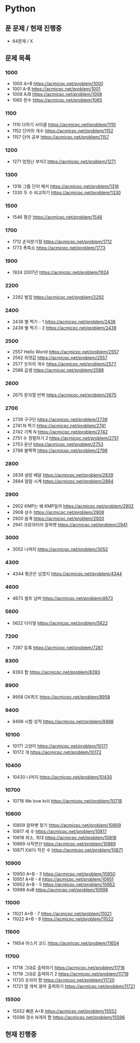 # Python

## 푼 문제 / 현재 진행중
  * 64문제 / X

## 문제 목록
### 1000
  * 1000 A+B <https://acmicpc.net/problem/1000>  
  * 1001 A-B <https://acmicpc.net/problem/1001>  
  * 1008 A/B <https://acmicpc.net/problem/1008>  
  * 1065 한수 <https://acmicpc.net/problem/1065>  
### 1100
  * 1110 더하기 사이클 <https://acmicpc.net/problem/1110>  
  * 1152 단어의 개수 <https://acmicpc.net/problem/1152>  
  * 1157 단어 공부 <https://acmicpc.net/problem/1157>  
### 1200
  * 1271 엄청난 부자2 <https://acmicpc.net/problem/1271>  
### 1300
  * 1316 그룹 단어 체커 <https://acmicpc.net/problem/1316>  
  * 1330 두 수 비교하기 <https://acmicpc.net/problem/1330>  
### 1500
  * 1546 평균 <https://acmicpc.net/problem/1546>  
### 1700
  * 1712 손익분기점 <https://acmicpc.net/problem/1712>  
  * 1773 폭죽쇼 <https://acmicpc.net/problem/1773>  
### 1900
  * 1924 2007년 <https://acmicpc.net/problem/1924>  
### 2200
  * 2292 벌집 <https://acmicpc.net/problem/2292>  
### 2400
  * 2438 별 찍기 - 1 <https://acmicpc.net/problem/2438>  
  * 2439 별 찍기 - 2 <https://acmicpc.net/problem/2439>  
### 2500
  * 2557 Hello World <https://acmicpc.net/problem/2557>  
  * 2562 최댓값 <https://acmicpc.net/problem/2557>  
  * 2577 숫자의 개수 <https://acmicpc.net/problem/2577>  
  * 2588 곱셈 <https://acmicpc.net/problem/2588>  
### 2600
  * 2675 문자열 반복 <https://acmicpc.net/problem/2675>  
### 2700
  * 2739 구구단 <https://acmicpc.net/problem/2739>  
  * 2741 N 찍기 <https://acmicpc.net/problem/2741>  
  * 2742 기찍 N <https://acmicpc.net/problem/2742>  
  * 2751 수 정렬하기 2 <https://acmicpc.net/problem/2751>  
  * 2753 윤년 <https://acmicpc.net/problem/2753>  
  * 2798 블랙잭 <https://acmicpc.net/problem/2798>  
### 2800
  * 2839 설탕 배달 <https://acmicpc.net/problem/2839>  
  * 2884 알람 시계 <https://acmicpc.net/problem/2884>  
### 2900
  * 2902 KMP는 왜 KMP일까 <https://acmicpc.net/problem/2902>  
  * 2908 상수 <https://acmicpc.net/problem/2908>  
  * 2920 음계 <https://acmicpc.net/problem/2920>  
  * 2941 크로아티아 알파벳 <https://acmicpc.net/problem/2941>  
### 3000
  * 3052 나머지 <https://acmicpc.net/problem/3052>  
### 4300
  * 4344 평균은 넘겠지 <https://acmicpc.net/problem/4344>  
### 4600
  * 4673 셀프 넘버 <https://acmicpc.net/problem/4673>  
### 5600
  * 5622 다이얼 <https://acmicpc.net/problem/5622>  
### 7200
  * 7287 등록 <https://acmicpc.net/problem/7287>  
### 8300
  * 8393 합 <https://acmicpc.net/problem/8393>  
### 8900
  * 8958 OX퀴즈 <https://acmicpc.net/problem/8958>  
### 9400
  * 9498 시험 성적 <https://acmicpc.net/problem/9498>  
### 10100
  * 10171 고양이 <https://acmicpc.net/problem/10171>  
  * 10172 개 <https://acmicpc.net/problem/10172>  
### 10400
  * 10430 나머지 <https://acmicpc.net/problem/10430>  
### 10700
  * 10718 We love kriii <https://acmicpc.net/problem/10718>  
### 10800
  * 10809 알파벳 찾기 <https://acmicpc.net/problem/10809>  
  * 10817 세 수 <https://acmicpc.net/problem/10817>  
  * 10818 최소, 최대 <https://acmicpc.net/problem/10818>  
  * 10869 사칙연산 <https://acmicpc.net/problem/10869>  
  * 10871 X보다 작은 수 <https://acmicpc.net/problem/10871>  
### 10900
  * 10950 A+B - 3 <https://acmicpc.net/problem/10950>  
  * 10951 A+B - 4 <https://acmicpc.net/problem/10951>  
  * 10952 A+B - 5 <https://acmicpc.net/problem/10952>  
  * 10998 AxB <https://acmicpc.net/problem/10998>  
### 11000
  * 11021 A+B - 7 <https://acmicpc.net/problem/11021>  
  * 11022 A+B - 8 <https://acmicpc.net/problem/11022>  
### 11600
  * 11654 아스키 코드 <https://acmicpc.net/problem/11654>  
### 11700
  * 11718 그대로 출력하기 <https://acmicpc.net/problem/11718>  
  * 11719 그대로 출력하기 2 <https://acmicpc.net/problem/11719>  
  * 11720 숫자의 합 <https://acmicpc.net/problem/11720>  
  * 11721 열 개씩 끊어 출력하기 <https://acmicpc.net/problem/11721>  
### 15500
  * 15552 빠른 A+B <https://acmicpc.net/problem/15552>  
  * 15596 정수 N개의 합 <https://acmicpc.net/problem/15596>  









## 현재 진행중